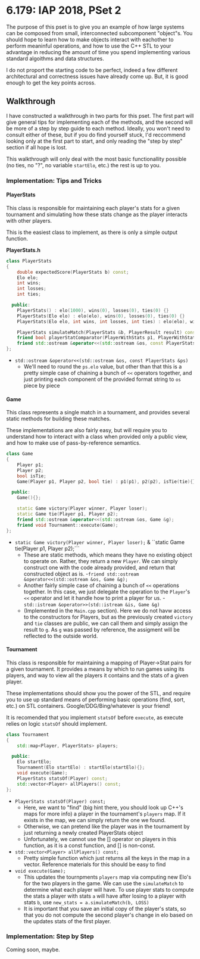 # 6.179: IAP 2018, PSet 2

The purpose of this pset is to give you an example of how large systems can be composed from small, 
interconnected subcomponent "object"s. You should hope to learn how to make objects interact with 
eachother to perform meaninful operations, and how to use the C++ STL to your advantage in reducing
the amount of time you spend implementing various standard algoithms and data structures. 

I do not proport the starting code to be perfect, indeed a few different architectural and correctness issues 
have already come up. But, it is good enough to get the key points across.

## Walkthrough

I have constructed a walkthrough in two parts for this pset. The first part will give general tips for
implementing each of the methods, and the second will be more of a step by step guide to each method. 
Ideally, you won't need to consult either of these, but if you do find yourself stuck, I'd reccommend looking
only at the first part to start, and only reading the "step by step" section if all hope is lost.

This walkthrough will only deal with the most basic functionallity possible (no ties, no "?", no variable `startElo`, etc.) the rest is up to you.

### Implementation: Tips and Tricks

#### PlayerStats
This class is responsible for maintaining each player's stats for a given tournament and simulating how these 
stats change as the player interacts with other players.

This is the easiest class to implement, as there is only a simple output function.

**PlayerStats.h**
```c++
class PlayerStats
{
    double expectedScore(PlayerStats b) const;
    Elo elo;
    int wins;
    int losses;
    int ties;

  public:
    PlayerStats() : elo(1000), wins(0), losses(0), ties(0) {}
    PlayerStats(Elo elo) : elo(elo), wins(0), losses(0), ties(0) {}
    PlayerStats(Elo elo, int wins, int losses, int ties) : elo(elo), wins(wins), losses(losses), ties(ties) {}

    PlayerStats simulateMatch(PlayerStats &b, PlayerResult result) const;
    friend bool playerStatComparator(PlayerWithStats p1, PlayerWithStats p2);
    friend std::ostream &operator<<(std::ostream &os, const PlayerStats &ps);
};
```

- ```std::ostream &operator<<(std::ostream &os, const PlayerStats &ps)```
   - We'll need to round the `ps.elo` value, but other than that this is a pretty simple case of chaining a bunch of `<<` operators together, and just printing each component of the provided format string to `os` piece by piece


#### Game
This class represents a single match in a tournament, and provides several static methods for building these matches.

These implementations are also fairly easy, but will require you to understand how to interact with a class when provided
only a public view, and how to make use of pass-by-reference semantics.

```c++
class Game
{
    Player p1;
    Player p2;
    bool isTie;
    Game(Player p1, Player p2, bool tie) : p1(p1), p2(p2), isTie(tie){};

  public:
    Game(){};

    static Game victory(Player winner, Player loser);
    static Game tie(Player p1, Player p2);
    friend std::ostream &operator<<(std::ostream &os, Game &g);
    friend void Tournament::execute(Game);
};
```

- ```static Game victory(Player winner, Player loser);``` & ``static Game tie(Player p1, Player p2);```
   - These are static methods, which means they have no existing object to operate on. Rather, they return a new `Player`. We can simply construct one with the code already provided, and return that constructed object as is.
-```friend std::ostream &operator<<(std::ostream &os, Game &g);```
   - Another fairly simple case of chaining a bunch of `<<` operations together. In this case, we just delegate the operation to the `Player`'s `<<` operator and let it handle how to print a player for us.
-```std::istream &operator>>(std::istream &is, Game &g)```
   - (Implemented in the `Main.cpp` section). Here we do not havw access to the constructors for Players, but as the previously created `victory` and `tie` classes are public, we can call them and simply assign the result to `g`. As `g` was passed by reference, the assigment will be reflected to the outside world.

#### Tournament

This class is responsible for maintaining a mapping of Player->Stat pairs for a given tournament. It
provides a means by which to run games using its players, and way to view all the players it contains
and the stats of a given player.

These implementations should show you the power of the STL, and require you to use up standard means of
performing basic operations (find, sort, etc.) on STL containers. Google/DDG/Bing/whatever is your friend!

It is recomended that you implement `statsOf` before `execute`, as execute relies on logic `statsOf` should implement.

```c++
class Tournament
{
    std::map<Player, PlayerStats> players;

  public:
    Elo startElo;
    Tournament(Elo startElo) : startElo(startElo){};
    void execute(Game);
    PlayerStats statsOf(Player) const;
    std::vector<Player> allPlayers() const;
};
```

- ```PlayerStats statsOf(Player) const;```
   - Here, we want to "find" (big hint there, you should look up C++'s maps for more info) a player in the tournament's `players` map. If it exists in the map, we can simply return the one we found.
   - Otherwise, we can pretend like the player was in the tournament by just returning a newly created PlayerStats object
   - Unfortunately, we cannot use the [] operator on players in this function, as it is a const function, and [] is non-const.
- ```std::vector<Player> allPlayers() const;```
   - Pretty simple function which just returns all the keys in the map in a vector. Reference materials for this should be easy to find
- ```void execute(Game);```
   - This updates the tournpments `players` map via computing new Elo's for the two players in the game. We can use the `simulateMatch` to determine what each player will have. To use player stats to compute the stats
   a player with stats `a` will have after losing to a player with stats `b`, use `new_stats = a.simulateMatch(b, LOSS)`
   - It is important that you save an initial copy of the player's stats, so that you do not compute the second player's change in elo based on the updates stats of the first player.

### Implementation: Step by Step
Coming soon, maybe.
